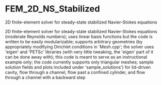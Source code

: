 # FEM_2D_NS_Stabilized

2D finite-element solver for steady-state stabilized Navier-Stokes equations

2D finite-element solver for steady-state stabilized Navier-Stokes equations (moderate Reynolds numbers); uses linear basis functions but the code is written to be easily modularizable; supports arbitrary geometries (by appropriately modifying Dirichlet conditions in 'Mesh.cpp'; the solver uses 'eigen' and 'PETSc' libraries (with very little tweaking, the 'eigen' part of it can be done away with); this code is meant to serve as an instructional example only; the code currently supports only triangular meshes; sample solution fields and plots included under 'sample_solutions') for lid-driven cavity, flow through a channel, flow past a confined cylinder, and flow through a channel with a backward step
